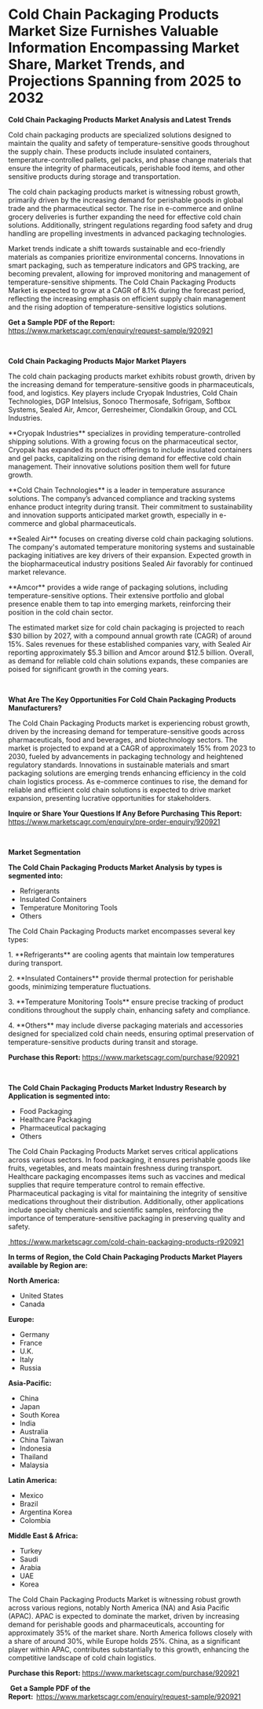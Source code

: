 <p><h1>Cold Chain Packaging Products Market Size Furnishes Valuable Information Encompassing Market Share, Market Trends, and Projections Spanning from 2025 to 2032</h1></p><p><strong>Cold Chain Packaging Products Market Analysis and Latest Trends</strong></p>
<p><p>Cold chain packaging products are specialized solutions designed to maintain the quality and safety of temperature-sensitive goods throughout the supply chain. These products include insulated containers, temperature-controlled pallets, gel packs, and phase change materials that ensure the integrity of pharmaceuticals, perishable food items, and other sensitive products during storage and transportation.</p><p>The cold chain packaging products market is witnessing robust growth, primarily driven by the increasing demand for perishable goods in global trade and the pharmaceutical sector. The rise in e-commerce and online grocery deliveries is further expanding the need for effective cold chain solutions. Additionally, stringent regulations regarding food safety and drug handling are propelling investments in advanced packaging technologies.</p><p>Market trends indicate a shift towards sustainable and eco-friendly materials as companies prioritize environmental concerns. Innovations in smart packaging, such as temperature indicators and GPS tracking, are becoming prevalent, allowing for improved monitoring and management of temperature-sensitive shipments. The Cold Chain Packaging Products Market is expected to grow at a CAGR of 8.1% during the forecast period, reflecting the increasing emphasis on efficient supply chain management and the rising adoption of temperature-sensitive logistics solutions.</p></p>
<p><strong>Get a Sample PDF of the Report:&nbsp;</strong> <a href="https://www.marketscagr.com/enquiry/request-sample/920921?utm_campaign=2039&utm_medium=2&utm_source=Github&utm_content=ia&utm_term=17042025&utm_id=cold-chain-packaging-products">https://www.marketscagr.com/enquiry/request-sample/920921</a></p>
<p>&nbsp;</p>
<p><strong>Cold Chain Packaging Products Major Market Players</strong></p>
<p><p>The cold chain packaging products market exhibits robust growth, driven by the increasing demand for temperature-sensitive goods in pharmaceuticals, food, and logistics. Key players include Cryopak Industries, Cold Chain Technologies, DGP Intelsius, Sonoco Thermosafe, Sofrigam, Softbox Systems, Sealed Air, Amcor, Gerresheimer, Clondalkin Group, and CCL Industries.</p><p>**Cryopak Industries** specializes in providing temperature-controlled shipping solutions. With a growing focus on the pharmaceutical sector, Cryopak has expanded its product offerings to include insulated containers and gel packs, capitalizing on the rising demand for effective cold chain management. Their innovative solutions position them well for future growth.</p><p>**Cold Chain Technologies** is a leader in temperature assurance solutions. The company’s advanced compliance and tracking systems enhance product integrity during transit. Their commitment to sustainability and innovation supports anticipated market growth, especially in e-commerce and global pharmaceuticals.</p><p>**Sealed Air** focuses on creating diverse cold chain packaging solutions. The company's automated temperature monitoring systems and sustainable packaging initiatives are key drivers of their expansion. Expected growth in the biopharmaceutical industry positions Sealed Air favorably for continued market relevance.</p><p>**Amcor** provides a wide range of packaging solutions, including temperature-sensitive options. Their extensive portfolio and global presence enable them to tap into emerging markets, reinforcing their position in the cold chain sector.</p><p>The estimated market size for cold chain packaging is projected to reach $30 billion by 2027, with a compound annual growth rate (CAGR) of around 15%. Sales revenues for these established companies vary, with Sealed Air reporting approximately $5.3 billion and Amcor around $12.5 billion. Overall, as demand for reliable cold chain solutions expands, these companies are poised for significant growth in the coming years.</p></p>
<p>&nbsp;</p>
<p><strong>What Are The Key Opportunities For Cold Chain Packaging Products Manufacturers?</strong></p>
<p><p>The Cold Chain Packaging Products market is experiencing robust growth, driven by the increasing demand for temperature-sensitive goods across pharmaceuticals, food and beverages, and biotechnology sectors. The market is projected to expand at a CAGR of approximately 15% from 2023 to 2030, fueled by advancements in packaging technology and heightened regulatory standards. Innovations in sustainable materials and smart packaging solutions are emerging trends enhancing efficiency in the cold chain logistics process. As e-commerce continues to rise, the demand for reliable and efficient cold chain solutions is expected to drive market expansion, presenting lucrative opportunities for stakeholders.</p></p>
<p><strong>Inquire or Share Your Questions If Any Before Purchasing This Report:</strong> <a href="https://www.marketscagr.com/enquiry/pre-order-enquiry/920921?utm_campaign=2039&utm_medium=2&utm_source=Github&utm_content=ia&utm_term=17042025&utm_id=cold-chain-packaging-products">https://www.marketscagr.com/enquiry/pre-order-enquiry/920921</a></p>
<p>&nbsp;</p>
<p><strong>Market Segmentation</strong></p>
<p><strong>The Cold Chain Packaging Products Market Analysis by types is segmented into:</strong></p>
<p><ul><li>Refrigerants</li><li>Insulated Containers</li><li>Temperature Monitoring Tools</li><li>Others</li></ul></p>
<p><p>The Cold Chain Packaging Products market encompasses several key types: </p><p>1. **Refrigerants** are cooling agents that maintain low temperatures during transport. </p><p>2. **Insulated Containers** provide thermal protection for perishable goods, minimizing temperature fluctuations. </p><p>3. **Temperature Monitoring Tools** ensure precise tracking of product conditions throughout the supply chain, enhancing safety and compliance. </p><p>4. **Others** may include diverse packaging materials and accessories designed for specialized cold chain needs, ensuring optimal preservation of temperature-sensitive products during transit and storage.</p></p>
<p><strong>Purchase this Report:&nbsp;</strong><a href="https://www.marketscagr.com/purchase/920921?utm_campaign=2039&utm_medium=2&utm_source=Github&utm_content=ia&utm_term=17042025&utm_id=cold-chain-packaging-products">https://www.marketscagr.com/purchase/920921</a></p>
<p>&nbsp;</p>
<p><strong>The Cold Chain Packaging Products Market Industry Research by Application is segmented into:</strong></p>
<p><ul><li>Food Packaging</li><li>Healthcare Packaging</li><li>Pharmaceutical packaging</li><li>Others</li></ul></p>
<p><p>The Cold Chain Packaging Products Market serves critical applications across various sectors. In food packaging, it ensures perishable goods like fruits, vegetables, and meats maintain freshness during transport. Healthcare packaging encompasses items such as vaccines and medical supplies that require temperature control to remain effective. Pharmaceutical packaging is vital for maintaining the integrity of sensitive medications throughout their distribution. Additionally, other applications include specialty chemicals and scientific samples, reinforcing the importance of temperature-sensitive packaging in preserving quality and safety.</p></p>
<p><a href="https://www.marketscagr.com/cold-chain-packaging-products-r920921?utm_campaign=2039&utm_medium=2&utm_source=Github&utm_content=ia&utm_term=17042025&utm_id=cold-chain-packaging-products">&nbsp;https://www.marketscagr.com/cold-chain-packaging-products-r920921</a></p>
<p><strong>In terms of Region, the Cold Chain Packaging Products Market Players available by Region are:</strong></p>
<p>
    <p> <strong> North America: </strong>
        <ul>
            <li>United States</li>
            <li>Canada</li>
        </ul>
        </p> 
    <p> <strong> Europe: </strong>
        <ul>
            <li>Germany</li>
            <li>France</li>
            <li>U.K.</li>
            <li>Italy</li>
            <li>Russia</li>
        </ul>
        </p> 
    <p> <strong> Asia-Pacific: </strong>
        <ul>
            <li>China</li>
            <li>Japan</li>
            <li>South Korea</li>
            <li>India</li>
            <li>Australia</li>
            <li>China Taiwan</li>
            <li>Indonesia</li>
            <li>Thailand</li>
            <li>Malaysia</li>
        </ul>
        </p> 
    <p> <strong> Latin America: </strong>
        <ul>
            <li>Mexico</li>
            <li>Brazil</li>
            <li>Argentina Korea</li>
            <li>Colombia</li>
        </ul>
        </p> 
    <p> <strong> Middle East & Africa: </strong>
        <ul>
            <li>Turkey</li>
            <li>Saudi</li>
            <li>Arabia</li>
            <li>UAE</li>
            <li>Korea</li>
        </ul>
    </p>
    </p>
<p><p>The Cold Chain Packaging Products Market is witnessing robust growth across various regions, notably North America (NA) and Asia Pacific (APAC). APAC is expected to dominate the market, driven by increasing demand for perishable goods and pharmaceuticals, accounting for approximately 35% of the market share. North America follows closely with a share of around 30%, while Europe holds 25%. China, as a significant player within APAC, contributes substantially to this growth, enhancing the competitive landscape of cold chain logistics.</p></p>
<p><strong>Purchase this Report: </strong><a href="https://www.marketscagr.com/purchase/920921?utm_campaign=2039&utm_medium=2&utm_source=Github&utm_content=ia&utm_term=17042025&utm_id=cold-chain-packaging-products">https://www.marketscagr.com/purchase/920921</a></p>
<p>&nbsp;<strong>Get a Sample PDF of the Report:&nbsp;&nbsp;</strong><a href="https://www.marketscagr.com/enquiry/request-sample/920921?utm_campaign=2039&utm_medium=2&utm_source=Github&utm_content=ia&utm_term=17042025&utm_id=cold-chain-packaging-products">https://www.marketscagr.com/enquiry/request-sample/920921</a></p>
<p><strong></strong></p>
<p><p></p><p></p><p></p></p>